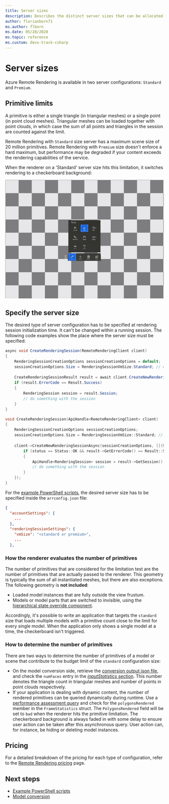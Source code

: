 ```yaml
---
title: Server sizes
description: Describes the distinct server sizes that can be allocated
author: florianborn71
ms.author: flborn
ms.date: 05/28/2020
ms.topic: reference
ms.custom: devx-track-csharp
---
```


# Server sizes

Azure Remote Rendering is available in two server configurations: `Standard` and `Premium`.

## Primitive limits

A primitive is either a single triangle (in triangular meshes) or a single point (in point cloud meshes). Triangular meshes can be loaded together with point clouds, in which case the sum of all points and triangles in the session are counted against the limit.

Remote Rendering with `Standard` size server has a maximum scene size of 20 million primitives. Remote Rendering with `Premium` size doesn't enforce a hard maximum, but performance may be degraded if your content exceeds the rendering capabilities of the service.

When the renderer on a 'Standard' server size hits this limitation, it switches rendering to a checkerboard background:

![Screenshot shows a grid of black and white squares with a Tools menu.](media/checkerboard.png)

## Specify the server size

The desired type of server configuration has to be specified at rendering session initialization time. It can't be changed within a running session. The following code examples show the place where the server size must be specified:

```cs
async void CreateRenderingSession(RemoteRenderingClient client)
{
    RenderingSessionCreationOptions sessionCreationOptions = default;
    sessionCreationOptions.Size = RenderingSessionVmSize.Standard; // or  RenderingSessionVmSize.Premium

    CreateRenderingSessionResult result = await client.CreateNewRenderingSessionAsync(sessionCreationOptions);
    if (result.ErrorCode == Result.Success)
    {
        RenderingSession session = result.Session;
        // do something with the session
    }
}
```

```cpp
void CreateRenderingSession(ApiHandle<RemoteRenderingClient> client)
{
    RenderingSessionCreationOptions sessionCreationOptions;
    sessionCreationOptions.Size = RenderingSessionVmSize::Standard; // or  RenderingSessionVmSize::Premium

    client->CreateNewRenderingSessionAsync(sessionCreationOptions, [](Status status, ApiHandle<CreateRenderingSessionResult> result) {
        if (status == Status::OK && result->GetErrorCode() == Result::Success)
        {
            ApiHandle<RenderingSession> session = result->GetSession();
            // do something with the session
        }
    });
}

```

For the [example PowerShell scripts](../samples/powershell-example-scripts.md), the desired server size has to be specified inside the `arrconfig.json` file:

```json
{
  "accountSettings": {
    ...
  },
  "renderingSessionSettings": {
    "vmSize": "<standard or premium>",
    ...
  },
```

### How the renderer evaluates the number of primitives

The number of primitives that are considered for the limitation test are the number of primitives that are actually passed to the renderer. This geometry is typically the sum of all instantiated meshes, but there are also exceptions. The following geometry is **not included**:
* Loaded model instances that are fully outside the view frustum.
* Models or model parts that are switched to invisible, using the [hierarchical state override component](../overview/features/override-hierarchical-state.md).

Accordingly, it's possible to write an application that targets the `standard` size that loads multiple models with a primitive count close to the limit for every single model. When the application only shows a single model at a time, the checkerboard isn't triggered.

### How to determine the number of primitives

There are two ways to determine the number of primitives of a model or scene that contribute to the budget limit of the `standard` configuration size:
* On the model conversion side, retrieve the [conversion output json file](../how-tos/conversion/get-information.md), and check the `numFaces` entry in the [*inputStatistics* section](../how-tos/conversion/get-information.md#the-inputstatistics-section). This number denotes the triangle count in triangular meshes and number of points in point clouds respectively.
* If your application is dealing with dynamic content, the number of rendered primitives can be queried dynamically during runtime. Use a [performance assessment query](../overview/features/performance-queries.md#performance-assessment-queries) and check for the `polygonsRendered` member in the `FrameStatistics` struct. The `PolygonsRendered` field will be set to `bad` when the renderer hits the primitive limitation. The checkerboard background is always faded in with some delay to ensure user action can be taken after this asynchronous query. User action can, for instance,  be hiding or deleting model instances.

## Pricing

For a detailed breakdown of the pricing for each type of configuration, refer to the [Remote Rendering pricing](https://azure.microsoft.com/pricing/details/remote-rendering) page.

## Next steps
* [Example PowerShell scripts](../samples/powershell-example-scripts.md)
* [Model conversion](../how-tos/conversion/model-conversion.md)

